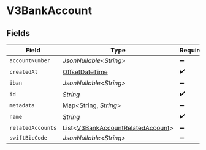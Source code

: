 # V3BankAccount


## Fields

| Field                                                                                     | Type                                                                                      | Required                                                                                  | Description                                                                               |
| ----------------------------------------------------------------------------------------- | ----------------------------------------------------------------------------------------- | ----------------------------------------------------------------------------------------- | ----------------------------------------------------------------------------------------- |
| `accountNumber`                                                                           | *JsonNullable\<String>*                                                                   | :heavy_minus_sign:                                                                        | N/A                                                                                       |
| `createdAt`                                                                               | [OffsetDateTime](https://docs.oracle.com/javase/8/docs/api/java/time/OffsetDateTime.html) | :heavy_check_mark:                                                                        | N/A                                                                                       |
| `iban`                                                                                    | *JsonNullable\<String>*                                                                   | :heavy_minus_sign:                                                                        | N/A                                                                                       |
| `id`                                                                                      | *String*                                                                                  | :heavy_check_mark:                                                                        | N/A                                                                                       |
| `metadata`                                                                                | Map\<String, *String*>                                                                    | :heavy_minus_sign:                                                                        | N/A                                                                                       |
| `name`                                                                                    | *String*                                                                                  | :heavy_check_mark:                                                                        | N/A                                                                                       |
| `relatedAccounts`                                                                         | List\<[V3BankAccountRelatedAccount](../../models/shared/V3BankAccountRelatedAccount.md)>  | :heavy_minus_sign:                                                                        | N/A                                                                                       |
| `swiftBicCode`                                                                            | *JsonNullable\<String>*                                                                   | :heavy_minus_sign:                                                                        | N/A                                                                                       |